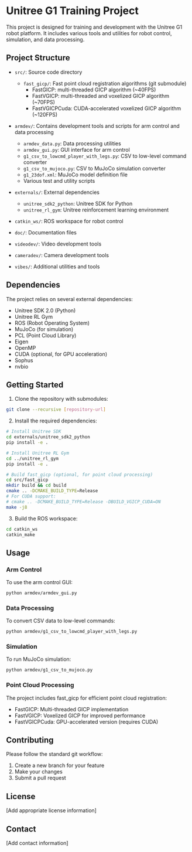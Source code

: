 # Unitree G1 Training Project

This project is designed for training and development with the Unitree G1 robot platform. It includes various tools and utilities for robot control, simulation, and data processing.

## Project Structure

- `src/`: Source code directory
  - `fast_gicp/`: Fast point cloud registration algorithms (git submodule)
    - FastGICP: multi-threaded GICP algorithm (~40FPS)
    - FastVGICP: multi-threaded and voxelized GICP algorithm (~70FPS)
    - FastVGICPCuda: CUDA-accelerated voxelized GICP algorithm (~120FPS)

- `armdev/`: Contains development tools and scripts for arm control and data processing
  - `armdev_data.py`: Data processing utilities
  - `armdev_gui.py`: GUI interface for arm control
  - `g1_csv_to_lowcmd_player_with_legs.py`: CSV to low-level command converter
  - `g1_csv_to_mujoco.py`: CSV to MuJoCo simulation converter
  - `g1_23dof.xml`: MuJoCo model definition file
  - Various test and utility scripts

- `externals/`: External dependencies
  - `unitree_sdk2_python`: Unitree SDK for Python
  - `unitree_rl_gym`: Unitree reinforcement learning environment

- `catkin_ws/`: ROS workspace for robot control

- `doc/`: Documentation files

- `videodev/`: Video development tools

- `cameradev/`: Camera development tools

- `vibes/`: Additional utilities and tools

## Dependencies

The project relies on several external dependencies:
- Unitree SDK 2.0 (Python)
- Unitree RL Gym
- ROS (Robot Operating System)
- MuJoCo (for simulation)
- PCL (Point Cloud Library)
- Eigen
- OpenMP
- CUDA (optional, for GPU acceleration)
- Sophus
- nvbio

## Getting Started

1. Clone the repository with submodules:
```bash
git clone --recursive [repository-url]
```

2. Install the required dependencies:
```bash
# Install Unitree SDK
cd externals/unitree_sdk2_python
pip install -e .

# Install Unitree RL Gym
cd ../unitree_rl_gym
pip install -e .

# Build fast_gicp (optional, for point cloud processing)
cd src/fast_gicp
mkdir build && cd build
cmake .. -DCMAKE_BUILD_TYPE=Release
# For CUDA support:
# cmake .. -DCMAKE_BUILD_TYPE=Release -DBUILD_VGICP_CUDA=ON
make -j8
```

3. Build the ROS workspace:
```bash
cd catkin_ws
catkin_make
```

## Usage

### Arm Control
To use the arm control GUI:
```bash
python armdev/armdev_gui.py
```

### Data Processing
To convert CSV data to low-level commands:
```bash
python armdev/g1_csv_to_lowcmd_player_with_legs.py
```

### Simulation
To run MuJoCo simulation:
```bash
python armdev/g1_csv_to_mujoco.py
```

### Point Cloud Processing
The project includes fast_gicp for efficient point cloud registration:
- FastGICP: Multi-threaded GICP implementation
- FastVGICP: Voxelized GICP for improved performance
- FastVGICPCuda: GPU-accelerated version (requires CUDA)

## Contributing

Please follow the standard git workflow:
1. Create a new branch for your feature
2. Make your changes
3. Submit a pull request

## License

[Add appropriate license information]

## Contact

[Add contact information] 